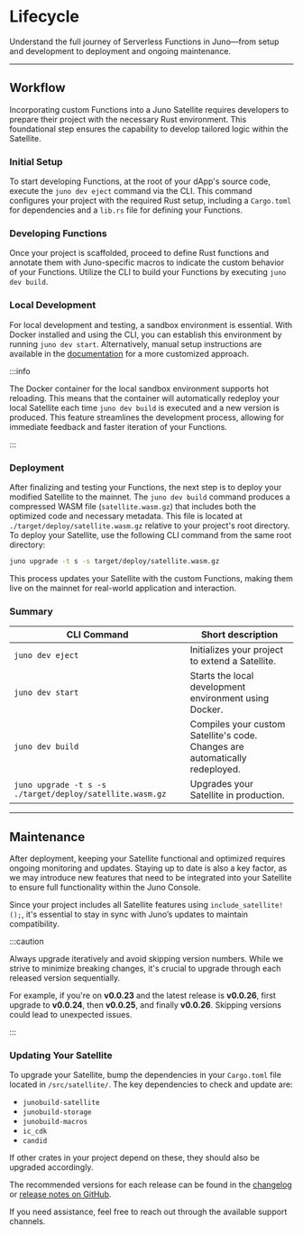 # Lifecycle

Understand the full journey of Serverless Functions in Juno—from setup and development to deployment and ongoing maintenance.

---

## Workflow

Incorporating custom Functions into a Juno Satellite requires developers to prepare their project with the necessary Rust environment. This foundational step ensures the capability to develop tailored logic within the Satellite.

### Initial Setup

To start developing Functions, at the root of your dApp's source code, execute the `juno dev eject` command via the CLI. This command configures your project with the required Rust setup, including a `Cargo.toml` for dependencies and a `lib.rs` file for defining your Functions.

### Developing Functions

Once your project is scaffolded, proceed to define Rust functions and annotate them with Juno-specific macros to indicate the custom behavior of your Functions. Utilize the CLI to build your Functions by executing `juno dev build`.

### Local Development

For local development and testing, a sandbox environment is essential. With Docker installed and using the CLI, you can establish this environment by running `juno dev start`. Alternatively, manual setup instructions are available in the [documentation](../../guides/local-development.md) for a more customized approach.

:::info

The Docker container for the local sandbox environment supports hot reloading. This means that the container will automatically redeploy your local Satellite each time `juno dev build` is executed and a new version is produced. This feature streamlines the development process, allowing for immediate feedback and faster iteration of your Functions.

:::

### Deployment

After finalizing and testing your Functions, the next step is to deploy your modified Satellite to the mainnet. The `juno dev build` command produces a compressed WASM file (`satellite.wasm.gz`) that includes both the optimized code and necessary metadata. This file is located at `./target/deploy/satellite.wasm.gz` relative to your project's root directory. To deploy your Satellite, use the following CLI command from the same root directory:

```bash
juno upgrade -t s -s target/deploy/satellite.wasm.gz
```

This process updates your Satellite with the custom Functions, making them live on the mainnet for real-world application and interaction.

### Summary

| CLI Command                                              | Short description                                                            |
| -------------------------------------------------------- | ---------------------------------------------------------------------------- |
| `juno dev eject`                                         | Initializes your project to extend a Satellite.                              |
| `juno dev start`                                         | Starts the local development environment using Docker.                       |
| `juno dev build`                                         | Compiles your custom Satellite's code. Changes are automatically redeployed. |
| `juno upgrade -t s -s ./target/deploy/satellite.wasm.gz` | Upgrades your Satellite in production.                                       |

---

## **Maintenance**

After deployment, keeping your Satellite functional and optimized requires ongoing monitoring and updates. Staying up to date is also a key factor, as we may introduce new features that need to be integrated into your Satellite to ensure full functionality within the Juno Console.

Since your project includes all Satellite features using `include_satellite!();`, it's essential to stay in sync with Juno’s updates to maintain compatibility.

:::caution

Always upgrade iteratively and avoid skipping version numbers. While we strive to minimize breaking changes, it's crucial to upgrade through each released version sequentially.

For example, if you're on **v0.0.23** and the latest release is **v0.0.26**, first upgrade to **v0.0.24**, then **v0.0.25**, and finally **v0.0.26**. Skipping versions could lead to unexpected issues.

:::

### Updating Your Satellite

To upgrade your Satellite, bump the dependencies in your `Cargo.toml` file located in `/src/satellite/`. The key dependencies to check and update are:

- `junobuild-satellite`
- `junobuild-storage`
- `junobuild-macros`
- `ic_cdk`
- `candid`

If other crates in your project depend on these, they should also be upgraded accordingly.

The recommended versions for each release can be found in the [changelog](/changelog) or [release notes on GitHub](https://github.com/junobuild/juno/releases).

If you need assistance, feel free to reach out through the available support channels.

